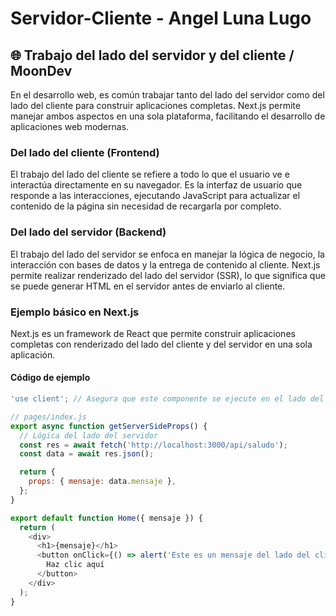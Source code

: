 # Servidor-Cliente - Angel Luna Lugo
## 🌐 Trabajo del lado del servidor y del cliente  /  MoonDev

En el desarrollo web, es común trabajar tanto del lado del servidor como del lado del cliente para construir aplicaciones completas. Next.js permite manejar ambos aspectos en una sola plataforma, facilitando el desarrollo de aplicaciones web modernas.

### Del lado del cliente (Frontend)

El trabajo del lado del cliente se refiere a todo lo que el usuario ve e interactúa directamente en su navegador. Es la interfaz de usuario que responde a las interacciones, ejecutando JavaScript para actualizar el contenido de la página sin necesidad de recargarla por completo.

### Del lado del servidor (Backend)

El trabajo del lado del servidor se enfoca en manejar la lógica de negocio, la interacción con bases de datos y la entrega de contenido al cliente. Next.js permite realizar renderizado del lado del servidor (SSR), lo que significa que se puede generar HTML en el servidor antes de enviarlo al cliente.

### Ejemplo básico en Next.js

Next.js es un framework de React que permite construir aplicaciones completas con renderizado del lado del cliente y del servidor en una sola aplicación.

#### **Código de ejemplo**

```javascript
'use client'; // Asegura que este componente se ejecute en el lado del cliente

// pages/index.js
export async function getServerSideProps() {
  // Lógica del lado del servidor
  const res = await fetch('http://localhost:3000/api/saludo');
  const data = await res.json();

  return {
    props: { mensaje: data.mensaje },
  };
}

export default function Home({ mensaje }) {
  return (
    <div>
      <h1>{mensaje}</h1>
      <button onClick={() => alert('Este es un mensaje del lado del cliente.')}>
        Haz clic aquí
      </button>
    </div>
  );
}

